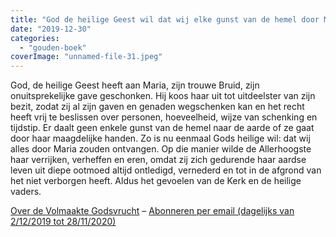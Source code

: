 ```yaml
---
title: "God de heilige Geest wil dat wij elke gunst van de hemel door Maria ontvangen"
date: "2019-12-30"
categories: 
  - "gouden-boek"
coverImage: "unnamed-file-31.jpeg"
---
```


God, de heilige Geest heeft aan Maria, zijn trouwe Bruid, zijn onuitsprekelijke gave geschonken. Hij koos haar uit tot uitdeelster van zijn bezit, zodat zij al zijn gaven en genaden wegschenken kan en het recht heeft vrij te beslissen over personen, hoeveelheid, wijze van schenking en tijdstip. Er daalt geen enkele gunst van de hemel naar de aarde of ze gaat door haar maagdelijke handen. Zo is nu eenmaal Gods heilige wil: dat wij alles door Maria zouden ontvangen. Op die manier wilde de Allerhoogste haar verrijken, verheffen en eren, omdat zij zich gedurende haar aardse leven uit diepe ootmoed altijd ontledigd, vernederd en tot in de afgrond van het niet verborgen heeft. Aldus het gevoelen van de Kerk en de heilige vaders.

[Over de Volmaakte Godsvrucht](/blog/een-jaar-lang-volmaakte-godsvrucht/) – [Abonneren per email (dagelijks van 2/12/2019 tot 28/11/2020)](http://eepurl.com/9RKvX)
